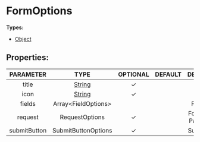 # FormOptions

**Types:**

* [Object](https://developer.mozilla.org/en-US/docs/Web/JavaScript/Reference/Global\_Objects/Object)

## Properties:

|   PARAMETER  |                                                TYPE                                                | OPTIONAL | DEFAULT |        DESCRIPTION        |
| :----------: | :------------------------------------------------------------------------------------------------: | :------: | :-----: | :-----------------------: |
|     title    | [String](https://developer.mozilla.org/en-US/docs/Web/JavaScript/Reference/Global\_Objects/String) |     ✓    |         |         Form Title        |
|     icon     | [String](https://developer.mozilla.org/en-US/docs/Web/JavaScript/Reference/Global\_Objects/String) |     ✓    |         |         Form Icon         |
|    fields    |                                        Array\<FieldOptions>                                        |          |         |        Form Fields        |
|    request   |                                           RequestOptions                                           |     ✓    |         | Form Request Path, Method |
| submitButton |                                         SubmitButtonOptions                                        |     ✓    |         |       Submit Button       |

